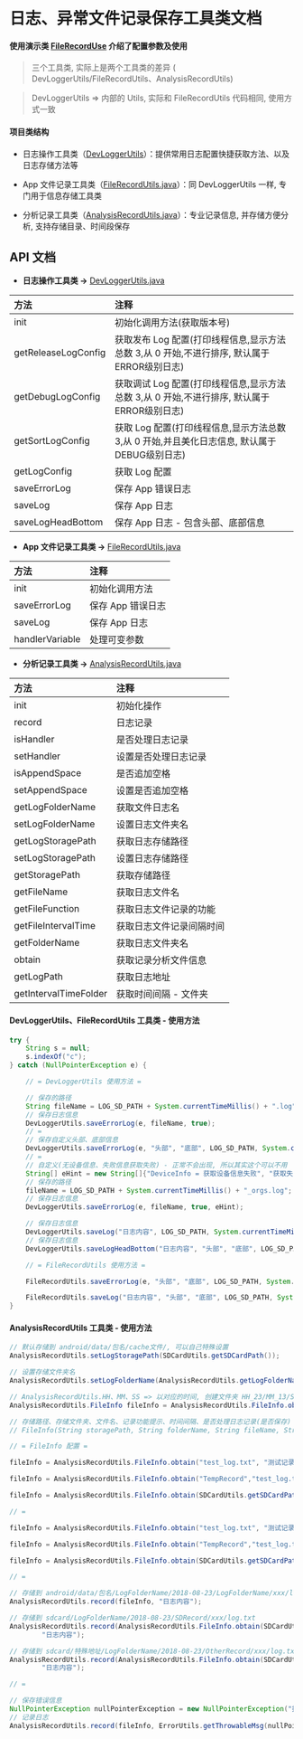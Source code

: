 # 日志、异常文件记录保存工具类文档

#### 使用演示类 [FileRecordUse](https://github.com/afkT/DevUtils/blob/master/app/src/main/java/com/dev/utils/record/FileRecordUse.java) 介绍了配置参数及使用

> 三个工具类, 实际上是两个工具类的差异 ( DevLoggerUtils/FileRecordUtils、AnalysisRecordUtils)

> DevLoggerUtils => 内部的 Utils, 实际和 FileRecordUtils 代码相同, 使用方式一致

#### 项目类结构

* 日志操作工具类（[DevLoggerUtils](https://github.com/afkT/DevUtils/blob/master/DevLibUtils/src/main/java/dev/utils/app/logger/DevLoggerUtils.java)）：提供常用日志配置快捷获取方法、以及日志存储方法等

* App 文件记录工具类（[FileRecordUtils.java](https://github.com/afkT/DevUtils/blob/master/DevLibUtils/src/main/java/dev/utils/app/FileRecordUtils.java)）：同 DevLoggerUtils 一样, 专门用于信息存储工具类

* 分析记录工具类（[AnalysisRecordUtils.java](https://github.com/afkT/DevUtils/blob/master/DevLibUtils/src/main/java/dev/utils/app/AnalysisRecordUtils.java)）：专业记录信息, 并存储方便分析, 支持存储目录、时间段保存

## API 文档

* **日志操作工具类 ->** [DevLoggerUtils.java](https://github.com/afkT/DevUtils/blob/master/DevLibUtils/src/main/java/dev/utils/app/logger/DevLoggerUtils.java)

| 方法 | 注释 |
| :- | :- |
| init | 初始化调用方法(获取版本号) |
| getReleaseLogConfig | 获取发布 Log 配置(打印线程信息,显示方法总数 3,从 0 开始,不进行排序, 默认属于ERROR级别日志) |
| getDebugLogConfig | 获取调试 Log 配置(打印线程信息,显示方法总数 3,从 0 开始,不进行排序, 默认属于ERROR级别日志) |
| getSortLogConfig | 获取 Log 配置(打印线程信息,显示方法总数 3,从 0 开始,并且美化日志信息, 默认属于DEBUG级别日志) |
| getLogConfig | 获取 Log 配置 |
| saveErrorLog | 保存 App 错误日志 |
| saveLog | 保存 App 日志 |
| saveLogHeadBottom | 保存 App 日志 - 包含头部、底部信息 |

* **App 文件记录工具类 ->** [FileRecordUtils.java](https://github.com/afkT/DevUtils/blob/master/DevLibUtils/src/main/java/dev/utils/app/FileRecordUtils.java)

| 方法 | 注释 |
| :- | :- |
| init | 初始化调用方法 |
| saveErrorLog | 保存 App 错误日志 |
| saveLog | 保存 App 日志 |
| handlerVariable | 处理可变参数 |


* **分析记录工具类 ->** [AnalysisRecordUtils.java](https://github.com/afkT/DevUtils/blob/master/DevLibUtils/src/main/java/dev/utils/app/AnalysisRecordUtils.java)

| 方法 | 注释 |
| :- | :- |
| init | 初始化操作 |
| record | 日志记录 |
| isHandler | 是否处理日志记录 |
| setHandler | 设置是否处理日志记录 |
| isAppendSpace | 是否追加空格 |
| setAppendSpace | 设置是否追加空格 |
| getLogFolderName | 获取文件日志名 |
| setLogFolderName | 设置日志文件夹名 |
| getLogStoragePath | 获取日志存储路径 |
| setLogStoragePath | 设置日志存储路径 |
| getStoragePath | 获取存储路径 |
| getFileName | 获取日志文件名 |
| getFileFunction | 获取日志文件记录的功能 |
| getFileIntervalTime | 获取日志文件记录间隔时间 |
| getFolderName | 获取日志文件夹名 |
| obtain | 获取记录分析文件信息 |
| getLogPath | 获取日志地址 |
| getIntervalTimeFolder | 获取时间间隔 - 文件夹 |

#### DevLoggerUtils、FileRecordUtils 工具类 - 使用方法
```java
try {
    String s = null;
    s.indexOf("c");
} catch (NullPointerException e) {

    // = DevLoggerUtils 使用方法 =

    // 保存的路径
    String fileName = LOG_SD_PATH + System.currentTimeMillis() + ".log";
    // 保存日志信息
    DevLoggerUtils.saveErrorLog(e, fileName, true);
    // =
    // 保存自定义头部、底部信息
    DevLoggerUtils.saveErrorLog(e, "头部", "底部", LOG_SD_PATH, System.currentTimeMillis() + "_存在头部_底部.log", true);
    // =
    // 自定义(无设备信息、失败信息获取失败) - 正常不会出现, 所以其实这个可以不用
    String[] eHint = new String[]{"DeviceInfo = 获取设备信息失败", "获取失败"};
    // 保存的路径
    fileName = LOG_SD_PATH + System.currentTimeMillis() + "_orgs.log";
    // 保存日志信息
    DevLoggerUtils.saveErrorLog(e, fileName, true, eHint);

    // 保存日志信息
    DevLoggerUtils.saveLog("日志内容", LOG_SD_PATH, System.currentTimeMillis() + ".log");
    // 保存日志信息
    DevLoggerUtils.saveLogHeadBottom("日志内容", "头部", "底部", LOG_SD_PATH, System.currentTimeMillis() + "_存在头部_底部.log");

    // = FileRecordUtils 使用方法 =

    FileRecordUtils.saveErrorLog(e, "头部", "底部", LOG_SD_PATH, System.currentTimeMillis() + "_存在头部_底部.log", true, true, "xaskdjaslkd");

    FileRecordUtils.saveLog("日志内容", "头部", "底部", LOG_SD_PATH, System.currentTimeMillis() + "_存在头部_底部.log", true, "qqqqweqweqwe");
}
```

#### AnalysisRecordUtils 工具类 - 使用方法
```java
// 默认存储到 android/data/包名/cache文件/, 可以自己特殊设置
AnalysisRecordUtils.setLogStoragePath(SDCardUtils.getSDCardPath());

// 设置存储文件夹名
AnalysisRecordUtils.setLogFolderName(AnalysisRecordUtils.getLogFolderName() + "/v" + AppUtils.getAppVersionName());

// AnalysisRecordUtils.HH、MM、SS => 以对应的时间, 创建文件夹 HH_23/MM_13/SS_01 依此类推, 放到对应文件夹, 不传则放到当日文件夹下
AnalysisRecordUtils.FileInfo fileInfo = AnalysisRecordUtils.FileInfo.obtain("test_log.txt", "测试记录", AnalysisRecordUtils.HH);

// 存储路径、存储文件夹、文件名、记录功能提示、时间间隔、是否处理日志记录(是否保存)
// FileInfo(String storagePath, String folderName, String fileName, String fileFunction, @AnalysisRecordUtils.TIME int fileIntervalTime, boolean handler)

// = FileInfo 配置 =

fileInfo = AnalysisRecordUtils.FileInfo.obtain("test_log.txt", "测试记录");

fileInfo = AnalysisRecordUtils.FileInfo.obtain("TempRecord","test_log.txt", "测试记录");

fileInfo = AnalysisRecordUtils.FileInfo.obtain(SDCardUtils.getSDCardPath(),"TempRecord","test_log.txt", "测试记录");

// =

fileInfo = AnalysisRecordUtils.FileInfo.obtain("test_log.txt", "测试记录", AnalysisRecordUtils.HH);

fileInfo = AnalysisRecordUtils.FileInfo.obtain("TempRecord","test_log.txt", "测试记录", AnalysisRecordUtils.MM);

fileInfo = AnalysisRecordUtils.FileInfo.obtain(SDCardUtils.getSDCardPath(),"TempRecord","test_log.txt", "测试记录", AnalysisRecordUtils.SS);

// =

// 存储到 android/data/包名/LogFolderName/2018-08-23/LogFolderName/xxx/log.txt
AnalysisRecordUtils.record(fileInfo, "日志内容");

// 存储到 sdcard/LogFolderName/2018-08-23/SDRecord/xxx/log.txt
AnalysisRecordUtils.record(AnalysisRecordUtils.FileInfo.obtain(SDCardUtils.getSDCardPath(),"SDRecord","sd_log.txt", "根目录保存", AnalysisRecordUtils.HH),
        "日志内容");

// 存储到 sdcard/特殊地址/LogFolderName/2018-08-23/OtherRecord/xxx/log.txt
AnalysisRecordUtils.record(AnalysisRecordUtils.FileInfo.obtain(SDCardUtils.getSDCardPath() + "/特殊地址","OtherRecord","log.txt", "临时地址", AnalysisRecordUtils.HH),
        "日志内容");

// =

// 保存错误信息
NullPointerException nullPointerException = new NullPointerException("报错啦, null 异常啊");
// 记录日志
AnalysisRecordUtils.record(fileInfo, ErrorUtils.getThrowableMsg(nullPointerException));
```
